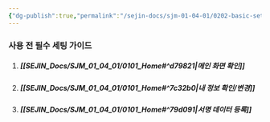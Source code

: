 ```yaml
---
{"dg-publish":true,"permalink":"/sejin-docs/sjm-01-04-01/0202-basic-settings/","title":"2.2 사용전 필수세팅","tags":["workplace","그룹웨어"],"noteIcon":"","created":"2024-12-18T11:17:05.214+09:00","updated":"2024-12-19T17:34:47.222+09:00"}
---
```


### 사용 전 필수 세팅 가이드

1. ##### [[SEJIN_Docs/SJM_01_04_01/0101_Home#^d79821\|메인 화면 확인]]
2. ##### [[SEJIN_Docs/SJM_01_04_01/0101_Home#^7c32b0\|내 정보 확인/변경]]
3. ##### [[SEJIN_Docs/SJM_01_04_01/0101_Home#^79d091\|서명 데이터 등록]]